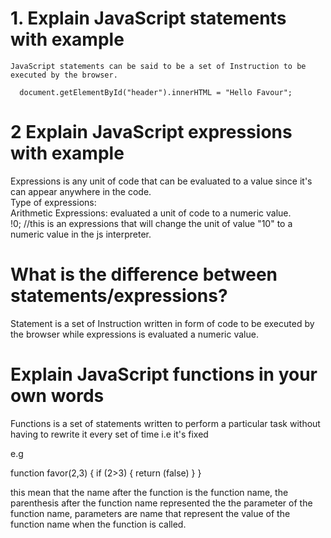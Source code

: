 # 1.  Explain JavaScript statements with example
  
    
    JavaScript statements can be said to be a set of Instruction to be executed by the browser.  

      document.getElementById("header").innerHTML = "Hello Favour";  

# 2  Explain JavaScript expressions with example  

Expressions is any unit of code that can be evaluated to a value since it's can appear anywhere in the code.  
Type of expressions:  
Arithmetic Expressions: evaluated a unit of code to a numeric value.  
!0; //this is an expressions that will change the unit of value "10" to a numeric value in the js interpreter. 

# What is the difference between statements/expressions?

Statement is a set of Instruction written in form of code to be executed by the browser while expressions is evaluated a numeric value.   

# Explain JavaScript functions in your own words

Functions is a set of statements written to perform a particular task without having to rewrite it every set of time i.e it's fixed 

e.g  

function favor(2,3) {
    if (2>3) {
        return (false)
    }
}


this mean that the name after the function is the function name, the parenthesis after the function name represented the the parameter of the function name, parameters are name that represent the value of the function name when the function is called.  


